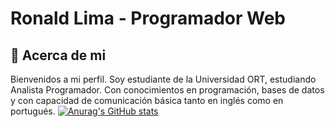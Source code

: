 # **Ronald Lima - Programador Web**

## :memo: **Acerca de mi**

Bienvenidos a mi perfil.
Soy estudiante de la Universidad ORT, estudiando Analista Programador.
Con conocimientos en programación, bases de datos y con capacidad de comunicación básica tanto en inglés como en portugués.
[![Anurag's GitHub stats](https://github-readme-stats.vercel.app/api?username=Dlanor91)](https://github.com/Dlanor91/github-readme-stats)

